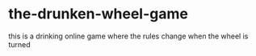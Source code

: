 # the-drunken-wheel-game
this is a drinking online game where the rules change when the wheel is turned
